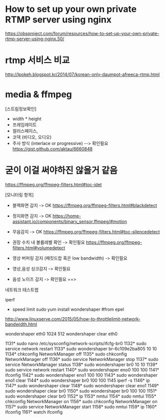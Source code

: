 
# How to set up your own private RTMP server using nginx
<https://obsproject.com/forum/resources/how-to-set-up-your-own-private-rtmp-server-using-nginx.50/>

# rtmp 서비스 비교
<http://lpokeh.blogspot.kr/2014/07/korean-only-daumpot-afreeca-rtmp.html>

# media & ffmpeg

[스트림정보확인]
- width * height
- 프레임레이트
- 컬러스페이스,
- 코덱 (비디오, 오디오)
- 주사 방식 (interlace or progressive) --> 확인필요
https://gist.github.com/aktau/6660848

# 굳이 이걸 써야하진 않을거 같음
https://ffmpeg.org/ffmpeg-filters.html#toc-idet

[모니터링 항목]
- 블랙화면 감지 -> OK
https://ffmpeg.org/ffmpeg-filters.html#blackdetect

- 정지화면 감지 -> OK
https://home-assistant.io/components/binary_sensor.ffmpeg/#motion

- 무음감지 -> OK
https://ffmpeg.org/ffmpeg-filters.html#toc-silencedetect

- 권장 수치 내 볼륨레벨 확인 -> 확인필요
https://ffmpeg.org/ffmpeg-filters.html#volumedetect


- 영상 버퍼링 감지 (패킷드랍 혹은 low bandwidth) -> 확인필요
- 영상,음성 싱크감지 -> 확인필요
- 음성 노이즈 감지 -> 확인필요
==> 

네트워크 테스트랩

iperf

- speed limit
sudo yum install wondershaper
#from epel

http://www.linuxserve.com/2015/05/how-to-throttlelimit-network-bandwidth.html

wondershaper eth0 1024 512 
wondershaper clear eth0 






 1131* sudo nano /etc/sysconfig/network-scripts/ifcfg-br0
 1132* sudo service network restart
 1133* sudo wondershaper br-6c109e2ba805 10 10
 1134* chkconfig NetworkManager off
 1135* sudo chkconfig NetworkManager off
 1136* sudo service NetworkManager stop
 1137* sudo service NetworkManager status
 1138* sudo wondershaper br0 10 10
 1139* sudo service network restart
 1140* sudo wondershaper eno0 100 100
 1141* ifconfig
 1142* sudo wondershaper eno1 100 100
 1143* sudo wondershaper eno1 clear
 1144* sudo wondershaper br0 100 100
 1145  iperf -s
 1146* ip
 1147* sudo wondershaper clear
 1148* sudo wondershaper clear eno1
 1149* sudo wondershaper clear br0
 1150* sudo wondershaper br0 100 100
 1151* sudo wondershaper clear br0
 1152* ip
 1153* nmtui
 1154* sudo nmtui
 1155* chkconfig NetworkManager on
 1156* sudo chkconfig NetworkManager on
 1157* sudo service  NetworkManager start
 1158* sudo nmtui
 1159* ip
 1160* ifconfig
 1161* watch ifconfig

